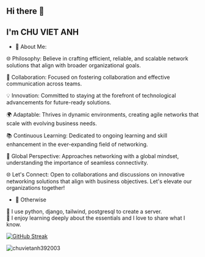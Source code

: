 ## Hi there 👋
## I'm CHU VIET ANH


-  🔗 About Me:
 
🌐 Philosophy:
Believe in crafting efficient, reliable, and scalable network solutions that align with broader organizational goals.


🤝 Collaboration:
Focused on fostering collaboration and effective communication across teams.


💡 Innovation:
Committed to staying at the forefront of technological advancements for future-ready solutions.


🌍 Adaptable:
Thrives in dynamic environments, creating agile networks that scale with evolving business needs.


📚 Continuous Learning:
Dedicated to ongoing learning and skill enhancement in the ever-expanding field of networking.


🚀 Global Perspective:
Approaches networking with a global mindset, understanding the importance of seamless connectivity.


🌐 Let's Connect:
Open to collaborations and discussions on innovative networking solutions that align with business objectives. Let's elevate our organizations together!


-  🔗 Otherwise
  
🌱 I use python, django, tailwind, postgresql to create a server.  <br/>
🌱 I enjoy learning deeply about the essentials and I love to share what I know. 

</a>
<a href="https://git.io/streak-stats"><img src="https://github-readme-streak-stats.herokuapp.com?user=chuvietanh392003&theme=flag-india&hide_border=true&exclude_days=Sun%2CMon%2CTue%2CWed%2CThu%2CFri%2CSat" alt="GitHub Streak" /></a>

![chuvietanh392003](https://github-readme-stats.vercel.app/api?username=anuraghazra&show_icons=true&theme=transparent)


